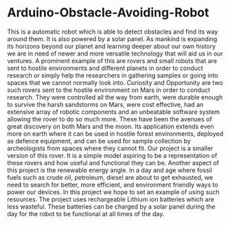 # Arduino-Obstacle-Avoiding-Robot
This is a automatic robot which is able to detect obstacles and find its way around them. It is also powered by a solar panel.
As mankind is expanding its horizons beyond our planet and learning deeper about our own
history we are in need of newer and more versatile technology that will aid us in our ventures.
A prominent example of this are rovers and small robots that are sent to hostile environments
and different planets in order to conduct research or simply help the researchers in gathering
samples or going into spaces that we cannot normally look into.
Curiosity and Opportunity are two such rovers sent to the hostile environment on Mars in
order to conduct research. They were controlled all the way from earth, were durable enough
to survive the harsh sandstorms on Mars, were cost effective, had an extensive array of
robotic components and an unbeatable software system allowing the rover to do so much
more. These have been the avenues of great discovery on both Mars and the moon.
Its application extends even more on earth where it can be used in hostile forest
environments, deployed as defence equipment, and can be used for sample collection by
archeologists from spaces where they cannot fit.
Our project is a smaller version of this rover. It is a simple model aspiring to be a
representation of these rovers and how useful and functional they can be.
Another aspect of this project is the renewable energy angle. In a day and age where fossil
fuels such as crude oil, petroleum, diesel are about to get exhausted, we need to search for
better, more efficient, and environment friendly ways to power our devices. In this project we
hope to set an example of using such resources.
The project uses rechargeable Lithium ion batteries which are less wasteful. These batteries
can be charged by a solar panel during the day for the robot to be functional at all times of the
day.
